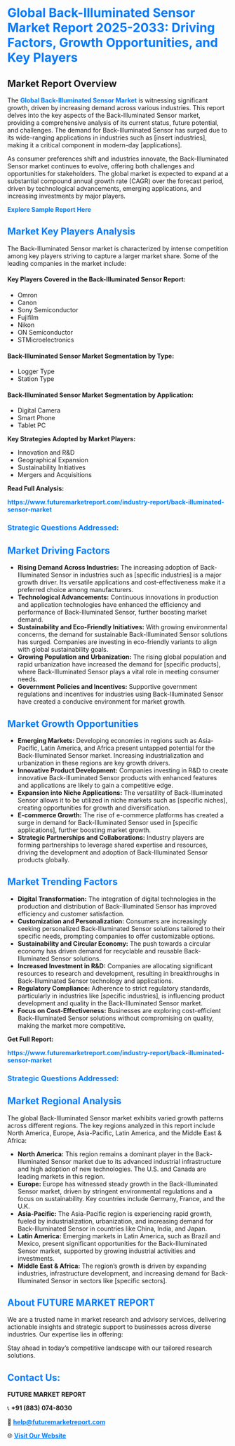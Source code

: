 <h1 style="color: #007BFF;">Global Back-Illuminated Sensor Market Report 2025-2033: Driving Factors, Growth Opportunities, and Key Players</h1>

<section id="overview">
<h2>Market Report Overview</h2>
<p>The <a href="https://www.futuremarketreport.com/industry-report/back-illuminated-sensor-market" style="color: #007BFF; text-decoration: none;"><strong>Global Back-Illuminated Sensor Market</strong></a> is witnessing significant growth, driven by increasing demand across various industries. This report delves into the key aspects of the Back-Illuminated Sensor market, providing a comprehensive analysis of its current status, future potential, and challenges. The demand for Back-Illuminated Sensor has surged due to its wide-ranging applications in industries such as [insert industries], making it a critical component in modern-day [applications].</p>
<p>As consumer preferences shift and industries innovate, the Back-Illuminated Sensor market continues to evolve, offering both challenges and opportunities for stakeholders. The global market is expected to expand at a substantial compound annual growth rate (CAGR) over the forecast period, driven by technological advancements, emerging applications, and increasing investments by major players.</p>
</section>

<section id="overview">
<p><a href="https://www.futuremarketreport.com/request-sample/reportId=76090" style="color: #007BFF; text-decoration: none;"><strong>Explore Sample Report Here</strong></a></p>
</section>

<section id="key-players">
<h2 style="color: #007BFF;">Market Key Players Analysis</h2>
<p>The Back-Illuminated Sensor market is characterized by intense competition among key players striving to capture a larger market share. Some of the leading companies in the market include:</p>
<h4>Key Players Covered in the Back-Illuminated Sensor Report:</h4>
<ul><li>Omron</li><li>Canon</li><li>Sony Semiconductor</li><li>Fujifilm</li><li>Nikon</li><li>ON Semiconductor</li><li>STMicroelectronics</li></ul>
<h4>Back-Illuminated Sensor Market Segmentation by Type:</h4>
<ul><li>Logger Type</li><li>Station Type</li></ul>

<h4>Back-Illuminated Sensor Market Segmentation by Application:</h4>
<ul><li>Digital Camera</li><li>Smart Phone</li><li>Tablet PC</li></ul>
<p><strong>Key Strategies Adopted by Market Players:</strong></p>
<ul>
<li>Innovation and R&D</li>
<li>Geographical Expansion</li>
<li>Sustainability Initiatives</li>
<li>Mergers and Acquisitions</li>
</ul>
</section>

<section>
<p><strong>Read Full Analysis: </strong></p><a href="https://www.futuremarketreport.com/industry-report/back-illuminated-sensor-market" style="color: #007BFF; text-decoration: none;"><strong>https://www.futuremarketreport.com/industry-report/back-illuminated-sensor-market</strong></a>
<h3 style="color: #007BFF;">Strategic Questions Addressed:</h3>
</section>

<section id="driving-factors">
<h2 style="color: #007BFF;">Market Driving Factors</h2>
<ul>
<li><strong>Rising Demand Across Industries:</strong> The increasing adoption of Back-Illuminated Sensor in industries such as [specific industries] is a major growth driver. Its versatile applications and cost-effectiveness make it a preferred choice among manufacturers.</li>
<li><strong>Technological Advancements:</strong> Continuous innovations in production and application technologies have enhanced the efficiency and performance of Back-Illuminated Sensor, further boosting market demand.</li>
<li><strong>Sustainability and Eco-Friendly Initiatives:</strong> With growing environmental concerns, the demand for sustainable Back-Illuminated Sensor solutions has surged. Companies are investing in eco-friendly variants to align with global sustainability goals.</li>
<li><strong>Growing Population and Urbanization:</strong> The rising global population and rapid urbanization have increased the demand for [specific products], where Back-Illuminated Sensor plays a vital role in meeting consumer needs.</li>
<li><strong>Government Policies and Incentives:</strong> Supportive government regulations and incentives for industries using Back-Illuminated Sensor have created a conducive environment for market growth.</li>
</ul>
</section>

<section id="growth-opportunities">
<h2 style="color: #007BFF;">Market Growth Opportunities</h2>
<ul>
<li><strong>Emerging Markets:</strong> Developing economies in regions such as Asia-Pacific, Latin America, and Africa present untapped potential for the Back-Illuminated Sensor market. Increasing industrialization and urbanization in these regions are key growth drivers.</li>
<li><strong>Innovative Product Development:</strong> Companies investing in R&D to create innovative Back-Illuminated Sensor products with enhanced features and applications are likely to gain a competitive edge.</li>
<li><strong>Expansion into Niche Applications:</strong> The versatility of Back-Illuminated Sensor allows it to be utilized in niche markets such as [specific niches], creating opportunities for growth and diversification.</li>
<li><strong>E-commerce Growth:</strong> The rise of e-commerce platforms has created a surge in demand for Back-Illuminated Sensor used in [specific applications], further boosting market growth.</li>
<li><strong>Strategic Partnerships and Collaborations:</strong> Industry players are forming partnerships to leverage shared expertise and resources, driving the development and adoption of Back-Illuminated Sensor products globally.</li>
</ul>
</section>

<section id="trending-factors">
<h2 style="color: #007BFF;">Market Trending Factors</h2>
<ul>
<li><strong>Digital Transformation:</strong> The integration of digital technologies in the production and distribution of Back-Illuminated Sensor has improved efficiency and customer satisfaction.</li>
<li><strong>Customization and Personalization:</strong> Consumers are increasingly seeking personalized Back-Illuminated Sensor solutions tailored to their specific needs, prompting companies to offer customizable options.</li>
<li><strong>Sustainability and Circular Economy:</strong> The push towards a circular economy has driven demand for recyclable and reusable Back-Illuminated Sensor solutions.</li>
<li><strong>Increased Investment in R&D:</strong> Companies are allocating significant resources to research and development, resulting in breakthroughs in Back-Illuminated Sensor technology and applications.</li>
<li><strong>Regulatory Compliance:</strong> Adherence to strict regulatory standards, particularly in industries like [specific industries], is influencing product development and quality in the Back-Illuminated Sensor market.</li>
<li><strong>Focus on Cost-Effectiveness:</strong> Businesses are exploring cost-efficient Back-Illuminated Sensor solutions without compromising on quality, making the market more competitive.</li>
</ul>
</section>

<section>
<p><strong>Get Full Report: </strong></p><a href="https://www.futuremarketreport.com/industry-report/back-illuminated-sensor-market" style="color: #007BFF; text-decoration: none;"><strong>https://www.futuremarketreport.com/industry-report/back-illuminated-sensor-market</strong></a>
<h3 style="color: #007BFF;">Strategic Questions Addressed:</h3>
</section>


<section id="regional-analysis">
<h2 style="color: #007BFF;">Market Regional Analysis</h2>
<p>The global Back-Illuminated Sensor market exhibits varied growth patterns across different regions. The key regions analyzed in this report include North America, Europe, Asia-Pacific, Latin America, and the Middle East & Africa:</p>
<ul>
<li><strong>North America:</strong> This region remains a dominant player in the Back-Illuminated Sensor market due to its advanced industrial infrastructure and high adoption of new technologies. The U.S. and Canada are leading markets in this region.</li>
<li><strong>Europe:</strong> Europe has witnessed steady growth in the Back-Illuminated Sensor market, driven by stringent environmental regulations and a focus on sustainability. Key countries include Germany, France, and the U.K.</li>
<li><strong>Asia-Pacific:</strong> The Asia-Pacific region is experiencing rapid growth, fueled by industrialization, urbanization, and increasing demand for Back-Illuminated Sensor in countries like China, India, and Japan.</li>
<li><strong>Latin America:</strong> Emerging markets in Latin America, such as Brazil and Mexico, present significant opportunities for the Back-Illuminated Sensor market, supported by growing industrial activities and investments.</li>
<li><strong>Middle East & Africa:</strong> The region’s growth is driven by expanding industries, infrastructure development, and increasing demand for Back-Illuminated Sensor in sectors like [specific sectors].</li>
</ul>
</section>

<footer>
<h2 style="color: #007BFF;">About FUTURE MARKET REPORT</h2>
<p>We are a trusted name in market research and advisory services, delivering actionable insights and strategic support to businesses across diverse industries. Our expertise lies in offering:</p>

<p>Stay ahead in today’s competitive landscape with our tailored research solutions.</p>

<h2 style="color: #007BFF;">Contact Us:</h2>
<p><strong>FUTURE MARKET REPORT</strong></p>
<p>📞 <strong>+91 (883) 074-8030</strong></p>
<p>📧 <strong><a href="mailto:help@futuremarketreport.com" style="color: #007BFF;">help@futuremarketreport.com</a></strong></p>
<p>🌐 <strong><a href="https://www.futuremarketreport.com/" style="color: #007BFF;">Visit Our Website</a></strong></p>
</footer>